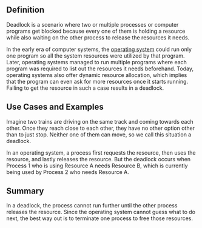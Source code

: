 ## Definition
Deadlock is a scenario where two or multiple processes or computer programs get blocked because every one of them is holding a resource while also waiting on the other process to release the resources it needs.

In the early era of computer systems, the [operating system](operating-system.md) could run only one program so all the system resources were utilized by that program. Later, operating systems managed to run multiple programs where each program was required to list out the resources it needs beforehand. Today, operating systems also offer dynamic resource allocation, which implies that the program can even ask for more resources once it starts running. Failing to get the resource in such a case results in a deadlock.

## Use Cases and Examples
Imagine two trains are driving on the same track and coming towards each other. Once they reach close to each other, they have no other option other than to just stop. Neither one of them can move, so we call this situation a deadlock.

In an operating system, a process first requests the resource, then uses the resource, and lastly releases the resource. But the deadlock occurs when Process 1 who is using Resource A needs Resource B, which is currently being used by Process 2 who needs Resource A.

## Summary
In a deadlock, the process cannot run further until the other process releases the resource. Since the operating system cannot guess what to do next, the best way out is to terminate one process to free those resources. 

